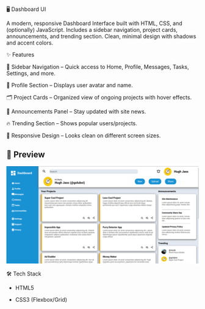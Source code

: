 🖥️ Dashboard UI

A modern, responsive Dashboard Interface built with HTML, CSS, and (optionally) JavaScript.
Includes a sidebar navigation, project cards, announcements, and trending section. Clean, minimal design with shadows and accent colors.

✨ Features

📂 Sidebar Navigation – Quick access to Home, Profile, Messages, Tasks, Settings, and more.

👤 Profile Section – Displays user avatar and name.

🗂️ Project Cards – Organized view of ongoing projects with hover effects.

📢 Announcements Panel – Stay updated with site news.

🔥 Trending Section – Shows popular users/projects.

🎨 Responsive Design – Looks clean on different screen sizes.

## 📸 Preview

![Dashboard Screenshot](/images/admin-dashboard-ss.png)

🛠️ Tech Stack

- HTML5

- CSS3 (Flexbox/Grid)
